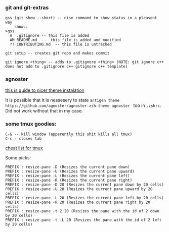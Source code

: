 ### git and git-extras

```
gss (git show --short) -- nise command to show status in a pleasent way
    shows:
>gss              
  A  .gitignore -- this file is added
  AM README.md  --  this file is added and modified
  ?? CONTRIBUTING.md  -- this file is untracked

git setup -- creates git repo and makes commit

git ignore <thing> -- adds to .gitignore <thing> (NOTE: git ignore c++ does not add to .gitignore c++ gitignore с++ template)
```

### agnoster

[this is guide to nicer theme instalation](https://medium.com/@genealabs/agnoster-theme-on-os-x-391d60effaf6)

It is possible that it is nessesery to state `antigen theme https://github.com/agnoster/agnoster-zsh-theme agnoster
` too in `.zshrc`. Did not work without that in my case.

### some tmux goodies:

```
C-& -- kill window (apperently this shit kills all tmux)
C-c - closes tab

```

[cheat list for tmux](https://gist.github.com/MohamedAlaa/2961058)

Some picks:

~~~
PREFIX : resize-pane -D (Resizes the current pane down)
PREFIX : resize-pane -U (Resizes the current pane upward)
PREFIX : resize-pane -L (Resizes the current pane left)
PREFIX : resize-pane -R (Resizes the current pane right)
PREFIX : resize-pane -D 20 (Resizes the current pane down by 20 cells)
PREFIX : resize-pane -U 20 (Resizes the current pane upward by 20 cells)
PREFIX : resize-pane -L 20 (Resizes the current pane left by 20 cells)
PREFIX : resize-pane -R 20 (Resizes the current pane right by 20 cells)
PREFIX : resize-pane -t 2 20 (Resizes the pane with the id of 2 down by 20 cells)
PREFIX : resize-pane -t -L 20 (Resizes the pane with the id of 2 left by 20 cells)
~~~

